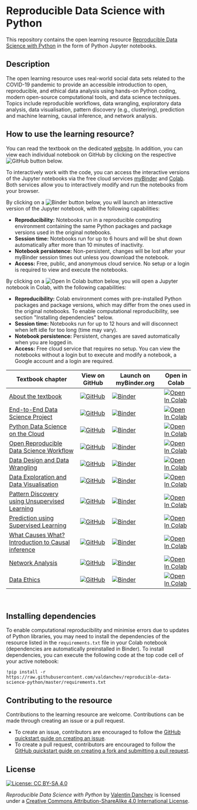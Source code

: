 # Reproducible Data Science with Python

This repository contains the open learning resource [Reproducible Data Science with Python](https://valdanchev.github.io/reproducible-data-science-python/intro.html) in the form of Python Jupyter notebooks.

## Description 

The open learning resource uses real-world social data sets related to the COVID-19 pandemic to provide an accessible introduction to open, reproducible, and ethical data analysis using hands-on Python coding, modern open-source computational tools, and data science techniques. 
Topics include reproducible workflows, data wrangling, exploratory data analysis, data visualisation, pattern discovery (e.g., clustering), prediction and machine learning, causal inference, and network analysis.
 
## How to use the learning resource?

You can read the textbook on the dedicated [website](https://valdanchev.github.io/reproducible-data-science-python/intro.html). In addition, you can view each individual notebook on GitHub by clicking on the respective ![GitHub](https://badgen.net/badge/icon/GitHub?icon=github&label) button below.

To interactively work with the code, you can access the interactive versions of the Jupyter notebooks via the free cloud services [myBinder](https://mybinder.org) and [Colab](https://colab.research.google.com/notebooks/intro.ipynb#recent=true). Both services allow you to interactively modify and run the notebooks from your browser. 

By clicking on a ![Binder](https://mybinder.org/badge_logo.svg) button below, you will launch an interactive version of the Jupyter notebook, with the following capabilities:
* **Reproducibility:** Notebooks run in a reproducible computing environment containing the same Python packages and package versions used in the original notebooks.
* **Session time:** Notebooks run for up to 6 hours and will be shut down automatically after more than 10 minutes of inactivity.
* **Notebook persistence:** Non-persistent, changes will be lost after your myBinder session times out unless you download the notebook.
* **Access:** Free, public, and anonymous cloud service. No setup or a login is required to view and execute the notebooks.

By clicking on a ![Open In Colab](https://colab.research.google.com/assets/colab-badge.svg) button below, you will open a Jupyter notebook in Colab, with the following capabilities:
* **Reproducibility:** Colab environment comes with pre-installed Python packages and package versions, which may differ from the ones used in the original notebooks. To enable computational reproducibility, see section "Installing dependencies" below.
* **Session time:** Notebooks run for up to 12 hours and will disconnect when left idle for too long (time may vary).
* **Notebook persistence:** Persistent, changes are saved automatically when you are logged in.
* **Access:** Free cloud service that requires no setup. You can view the notebooks without a login but to execute and modify a notebook, a Google account and a login are required.

| Textbook chapter | View on GitHub | Launch on myBinder.org | Open in Colab |
|--------------|-----------|--------------|-----------|
| [About the textbook](https://valdanchev.github.io/reproducible-data-science-python/00_textbook_outline.html) | [![GitHub](https://badgen.net/badge/icon/GitHub?icon=github&label)]() | [![Binder](https://mybinder.org/badge_logo.svg)](https://mybinder.org/v2/gh/valdanchev/reproducible-data-science-python/master) | [![Open In Colab](https://colab.research.google.com/assets/colab-badge.svg)](https://colab.research.google.com/github/valdanchev/reproducible-data-science-python/blob/master/notebooks/00_textbook_outline.ipynb)  |
| [End-to-End Data Science Project](https://valdanchev.github.io/reproducible-data-science-python/01_end_to_end_data_science_project.html) | [![GitHub](https://badgen.net/badge/icon/GitHub?icon=github&label)]() | [![Binder](https://mybinder.org/badge_logo.svg)](https://mybinder.org/v2/gh/valdanchev/reproducible-data-science-python/master) | [![Open In Colab](https://colab.research.google.com/assets/colab-badge.svg)](https://colab.research.google.com/github/valdanchev/reproducible-data-science-python/blob/master/notebooks/01_end_to_end_data_science_project.ipynb) |
| [Python Data Science on the Cloud](https://valdanchev.github.io/reproducible-data-science-python/02_python_data_science_on_the_cloud.html) | [![GitHub](https://badgen.net/badge/icon/GitHub?icon=github&label)]() | [![Binder](https://mybinder.org/badge_logo.svg)](https://mybinder.org/v2/gh/valdanchev/reproducible-data-science-python/master) | [![Open In Colab](https://colab.research.google.com/assets/colab-badge.svg)](https://colab.research.google.com/github/valdanchev/reproducible-data-science-python/blob/master/notebooks/02_python_data_science_on_the_cloud.ipynb) |
| [Open Reproducible Data Science Workflow](https://valdanchev.github.io/reproducible-data-science-python/03_open_reproducible_workflows.html) | [![GitHub](https://badgen.net/badge/icon/GitHub?icon=github&label)]() | [![Binder](https://mybinder.org/badge_logo.svg)](https://mybinder.org/v2/gh/valdanchev/reproducible-data-science-python/master) | [![Open In Colab](https://colab.research.google.com/assets/colab-badge.svg)](https://colab.research.google.com/github/valdanchev/reproducible-data-science-python/blob/master/notebooks/03_open_reproducible_workflows.ipynb) |
| [Data Design and Data Wrangling](https://valdanchev.github.io/reproducible-data-science-python/04_data_design_and_data_wrangling.html) | [![GitHub](https://badgen.net/badge/icon/GitHub?icon=github&label)]() | [![Binder](https://mybinder.org/badge_logo.svg)](https://mybinder.org/v2/gh/valdanchev/reproducible-data-science-python/master) | [![Open In Colab](https://colab.research.google.com/assets/colab-badge.svg)](https://colab.research.google.com/github/valdanchev/reproducible-data-science-python/blob/master/notebooks/04_data_design_and_data_wrangling.ipynb) |
| [Data Exploration and Data Visualisation](https://valdanchev.github.io/reproducible-data-science-python/05_data_exploration_and_visualisation.html) | [![GitHub](https://badgen.net/badge/icon/GitHub?icon=github&label)]() | [![Binder](https://mybinder.org/badge_logo.svg)](https://mybinder.org/v2/gh/valdanchev/reproducible-data-science-python/master) | [![Open In Colab](https://colab.research.google.com/assets/colab-badge.svg)](https://colab.research.google.com/github/valdanchev/reproducible-data-science-python/blob/master/notebooks/05_data_exploration_and_visualisation.ipynb) |
| [Pattern Discovery using Unsupervised Learning](https://valdanchev.github.io/reproducible-data-science-python/06_pattern_discovery_using_unsupervised_learning.html) | [![GitHub](https://badgen.net/badge/icon/GitHub?icon=github&label)]() | [![Binder](https://mybinder.org/badge_logo.svg)](https://mybinder.org/v2/gh/valdanchev/reproducible-data-science-python/master) | [![Open In Colab](https://colab.research.google.com/assets/colab-badge.svg)](https://colab.research.google.com/github/valdanchev/reproducible-data-science-python/blob/master/notebooks/06_pattern_discovery_using_unsupervised_learning.ipynb) |
| [Prediction using Supervised Learning](https://valdanchev.github.io/reproducible-data-science-python/07_prediction_using_supervised_learning.html) | [![GitHub](https://badgen.net/badge/icon/GitHub?icon=github&label)]() | [![Binder](https://mybinder.org/badge_logo.svg)](https://mybinder.org/v2/gh/valdanchev/reproducible-data-science-python/master) | [![Open In Colab](https://colab.research.google.com/assets/colab-badge.svg)](https://colab.research.google.com/github/valdanchev/reproducible-data-science-python/blob/master/notebooks/07_prediction_using_supervised_learning.ipynb) |
| [What Causes What? Introduction to Causal inference](https://valdanchev.github.io/reproducible-data-science-python/08_causal_inference.html) | [![GitHub](https://badgen.net/badge/icon/GitHub?icon=github&label)]() | [![Binder](https://mybinder.org/badge_logo.svg)](https://mybinder.org/v2/gh/valdanchev/reproducible-data-science-python/master) | [![Open In Colab](https://colab.research.google.com/assets/colab-badge.svg)](https://colab.research.google.com/github/valdanchev/reproducible-data-science-python/blob/master/notebooks/08_causal_inference.ipynb) |
| [Network Analysis](https://valdanchev.github.io/reproducible-data-science-python/09_network_analysis.html) | [![GitHub](https://badgen.net/badge/icon/GitHub?icon=github&label)]() | [![Binder](https://mybinder.org/badge_logo.svg)](https://mybinder.org/v2/gh/valdanchev/reproducible-data-science-python/master) | [![Open In Colab](https://colab.research.google.com/assets/colab-badge.svg)](https://colab.research.google.com/github/valdanchev/reproducible-data-science-python/blob/master/notebooks/09_network_analysis.ipynb) |
| [Data Ethics](https://valdanchev.github.io/reproducible-data-science-python/10_data_ethics.html) | [![GitHub](https://badgen.net/badge/icon/GitHub?icon=github&label)]() | [![Binder](https://mybinder.org/badge_logo.svg)](https://mybinder.org/v2/gh/valdanchev/reproducible-data-science-python/master) | [![Open In Colab](https://colab.research.google.com/assets/colab-badge.svg)](https://colab.research.google.com/github/valdanchev/reproducible-data-science-python/blob/master/notebooks/10_data_ethics.ipynb) |
<br>

## Installing dependencies

To enable computational reproducibility and minimise errors due to updates of Python libraries, you may need to install the dependencies of the resource listed in the `requirements.txt` file in your Colab notebook (dependencies are automatically preinstalled in Binder). To install dependencies, you can execute the following code at the top code cell of your active notebook:
```
!pip install -r https://raw.githubusercontent.com/valdanchev/reproducible-data-science-python/master/requirements.txt
```

## Contributing to the resource

Contributions to the learning resource are welcome. Contributions can be made through creating an issue or a pull request. 
* To create an issue, contributors are encouraged to follow the [GitHub quickstart guide on creating an issue](https://docs.github.com/en/issues/tracking-your-work-with-issues/creating-an-issue).
* To create a pull request, contributors are encouraged to follow the [GitHub quickstart guide on creating a fork and submitting a pull request](https://docs.github.com/en/get-started/quickstart/contributing-to-projects).
 
## License

[![License: CC BY-SA 4.0](https://img.shields.io/badge/License-CC%20BY--SA%204.0-lightgrey.svg)](http://creativecommons.org/licenses/by-sa/4.0/)

_Reproducible Data Science with Python_ by [Valentin Danchev](https://valdanchev.github.io) is licensed under a [Creative Commons Attribution-ShareAlike 4.0 International License](https://creativecommons.org/licenses/by-sa/4.0/).
